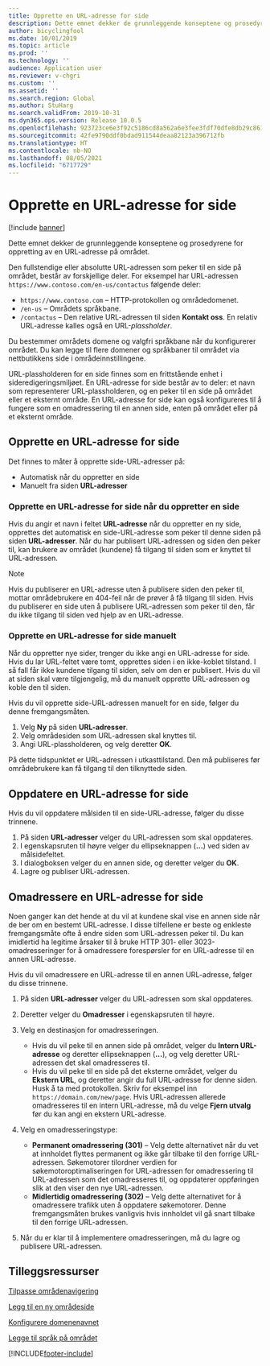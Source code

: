 ```yaml
---
title: Opprette en URL-adresse for side
description: Dette emnet dekker de grunnleggende konseptene og prosedyrene for oppretting av en URL-adresse på området.
author: bicyclingfool
ms.date: 10/01/2019
ms.topic: article
ms.prod: ''
ms.technology: ''
audience: Application user
ms.reviewer: v-chgri
ms.custom: ''
ms.assetid: ''
ms.search.region: Global
ms.author: StuHarg
ms.search.validFrom: 2019-10-31
ms.dyn365.ops.version: Release 10.0.5
ms.openlocfilehash: 923723ce6e3f92c5186cd8a562a6e3fee3fdf70dfe8db29c86192cb1db515b1a
ms.sourcegitcommit: 42fe9790ddf0bdad911544deaa82123a396712fb
ms.translationtype: HT
ms.contentlocale: nb-NO
ms.lasthandoff: 08/05/2021
ms.locfileid: "6717729"
---
```

# <a name="create-a-page-url"></a>Opprette en URL-adresse for side

[!include [banner](includes/banner.md)]

Dette emnet dekker de grunnleggende konseptene og prosedyrene for oppretting av en URL-adresse på området.

Den fullstendige eller absolutte URL-adressen som peker til en side på området, består av forskjellige deler. For eksempel har URL-adressen `https://www.contoso.com/en-us/contactus` følgende deler:

- `https://www.contoso.com` – HTTP-protokollen og områdedomenet.
- `/en-us` – Områdets språkbane.
- `/contactus` – Den relative URL-adressen til siden **Kontakt oss**. En relativ URL-adresse kalles også en URL-*plassholder*.

Du bestemmer områdets domene og valgfri språkbane når du konfigurerer området. Du kan legge til flere domener og språkbaner til området via nettbutikkens side i områdeinnstillingene.

URL-plassholderen for en side finnes som en frittstående enhet i sideredigeringsmiljøet. En URL-adresse for side består av to deler: et navn som representerer URL-plassholderen, og en peker til en side på området eller et eksternt område. En URL-adresse for side kan også konfigureres til å fungere som en omadressering til en annen side, enten på området eller på et eksternt område.

## <a name="create-a-page-url"></a>Opprette en URL-adresse for side

Det finnes to måter å opprette side-URL-adresser på:

- Automatisk når du oppretter en side
- Manuelt fra siden **URL-adresser**

### <a name="create-a-page-url-when-you-create-a-page"></a>Opprette en URL-adresse for side når du oppretter en side

Hvis du angir et navn i feltet **URL-adresse** når du oppretter en ny side, opprettes det automatisk en side-URL-adresse som peker til denne siden på siden **URL-adresser**. Når du har publisert URL-adressen og siden den peker til, kan brukere av området (kundene) få tilgang til siden som er knyttet til URL-adressen.

> [!NOTE]
> Hvis du publiserer en URL-adresse uten å publisere siden den peker til, mottar områdebrukere en 404-feil når de prøver å få tilgang til siden. Hvis du publiserer en side uten å publisere URL-adressen som peker til den, får du ikke tilgang til siden ved hjelp av en URL-adresse.

### <a name="manually-create-a-page-url"></a>Opprette en URL-adresse for side manuelt

Når du oppretter nye sider, trenger du ikke angi en URL-adresse for side. Hvis du lar URL-feltet være tomt, opprettes siden i en ikke-koblet tilstand. I så fall får ikke kundene tilgang til siden, selv om den er publisert. Hvis du vil at siden skal være tilgjengelig, må du manuelt opprette URL-adressen og koble den til siden.

Hvis du vil opprette side-URL-adressen manuelt for en side, følger du denne fremgangsmåten.

1. Velg **Ny** på siden **URL-adresser**.
1. Velg områdesiden som URL-adressen skal knyttes til.
1. Angi URL-plassholderen, og velg deretter **OK**.

På dette tidspunktet er URL-adressen i utkasttilstand. Den må publiseres før områdebrukere kan få tilgang til den tilknyttede siden.

## <a name="update-a-page-url"></a>Oppdatere en URL-adresse for side

Hvis du vil oppdatere målsiden til en side-URL-adresse, følger du disse trinnene.

1. På siden **URL-adresser** velger du URL-adressen som skal oppdateres.
1. I egenskapsruten til høyre velger du ellipseknappen (**...**) ved siden av målsidefeltet.
1. I dialogboksen velger du en annen side, og deretter velger du **OK**.
1. Lagre og publiser URL-adressen.

## <a name="redirect-a-page-url"></a>Omadressere en URL-adresse for side

Noen ganger kan det hende at du vil at kundene skal vise en annen side når de ber om en bestemt URL-adresse. I disse tilfellene er beste og enkleste fremgangsmåte ofte å endre siden som URL-adressen peker til. Du kan imidlertid ha legitime årsaker til å bruke HTTP 301- eller 3023-omadresseringer for å omadressere forespørsler for en URL-adresse til en annen URL-adresse.

Hvis du vil omadressere en URL-adresse til en annen URL-adresse, følger du disse trinnene.

1. På siden **URL-adresser** velger du URL-adressen som skal oppdateres.
1. Deretter velger du **Omadresser** i egenskapsruten til høyre.
1. Velg en destinasjon for omadresseringen.

    - Hvis du vil peke til en annen side på området, velger du **Intern URL-adresse** og deretter ellipseknappen (**...**), og velg deretter URL-adressen det skal omadresseres til.
    - Hvis du vil peke til en side på det eksterne området, velger du **Ekstern URL**, og deretter angir du full URL-adresse for denne siden. Husk å ta med protokollen. Skriv for eksempel inn `https://domain.com/new/page`. Hvis URL-adressen allerede omadresseres til en intern URL-adresse, må du velge **Fjern utvalg** før du kan angi en ekstern URL-adresse.

1. Velg en omadresseringstype:

    - **Permanent omadressering (301)** – Velg dette alternativet når du vet at innholdet flyttes permanent og ikke går tilbake til den forrige URL-adressen. Søkemotorer tilordner verdien for søkemotoroptimaliseringen for URL-adressen for omadressering til URL-adressen som det omadresseres til, og oppdaterer oppføringen slik at den viser den nye URL-adressen. 
    - **Midlertidig omadressering (302)** – Velg dette alternativet for å omadressere trafikk uten å oppdatere søkemotorer. Denne fremgangsmåten brukes vanligvis hvis innholdet vil gå snart tilbake til den forrige URL-adressen.

1. Når du er klar til å implementere omadresseringen, må du lagre og publisere URL-adressen.

## <a name="additional-resources"></a>Tilleggsressurser

[Tilpasse områdenavigering](customize-site-navigation.md)

[Legg til en ny områdeside](add-new-page.md)

[Konfigurere domenenavnet](configure-your-domain-name.md)

[Legge til språk på området](add-languages-to-site.md)


[!INCLUDE[footer-include](../includes/footer-banner.md)]
